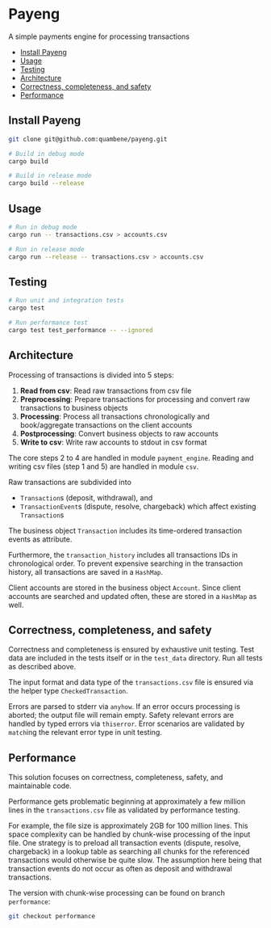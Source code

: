 # Payeng

A simple payments engine for processing transactions

- [Install Payeng](#install-payeng)
- [Usage](#usage)
- [Testing](#testing)
- [Architecture](#architecture)
- [Correctness, completeness, and safety](#correctness-completeness-and-safety)
- [Performance](#performance)

## Install Payeng

``` bash
git clone git@github.com:quambene/payeng.git

# Build in debug mode
cargo build

# Build in release mode
cargo build --release
```

## Usage

``` bash
# Run in debug mode
cargo run -- transactions.csv > accounts.csv

# Run in release mode
cargo run --release -- transactions.csv > accounts.csv
```

## Testing

``` bash
# Run unit and integration tests
cargo test

# Run performance test
cargo test test_performance -- --ignored
```

## Architecture

Processing of transactions is divided into 5 steps:

1. **Read from csv**: Read raw transactions from csv file
2. **Preprocessing**: Prepare transactions for processing and convert raw transactions to business objects
3. **Processing**: Process all transactions chronologically and book/aggregate transactions on the client accounts
4. **Postprocessing**: Convert business objects to raw accounts
5. **Write to csv**: Write raw accounts to stdout in csv format

The core steps 2 to 4 are handled in module `payment_engine`. Reading and writing csv files (step 1 and 5) are handled in module `csv`.

Raw transactions are subdivided into

- `Transaction`s (deposit, withdrawal), and
- `TransactionEvent`s (dispute, resolve, chargeback) which affect existing  `Transaction`s

The business object `Transaction` includes its time-ordered transaction events as attribute.

Furthermore, the `transaction_history` includes all transactions IDs in chronological order. To prevent expensive searching in the transaction history, all transactions are saved in a `HashMap`.

Client accounts are stored in the business object `Account`. Since client accounts are searched and updated often, these are stored in a `HashMap` as well.

## Correctness, completeness, and safety

Correctness and completeness is ensured by exhaustive unit testing. Test data are included in the tests itself or in the `test_data` directory. Run all tests as described above.

The input format and data type of the `transactions.csv` file is ensured via the helper type `CheckedTransaction`.

Errors are parsed to stderr via `anyhow`. If an error occurs processing is aborted; the output file will remain empty. Safety relevant errors are handled by typed errors via `thiserror`. Error scenarios are validated by `match`ing the relevant error type in unit testing.

## Performance

This solution focuses on correctness, completeness, safety, and maintainable code.

Performance gets problematic beginning at approximately a few million lines in the `transactions.csv` file as validated by performance testing.

For example, the file size is approximately 2GB for 100 million lines. This space complexity can be handled by chunk-wise processing of the input file. One strategy is to preload all transaction events (dispute, resolve, chargeback) in a lookup table as searching all chunks for the referenced transactions would otherwise be quite slow. The assumption here being that transaction events do not occur as often as deposit and withdrawal transactions.

The version with chunk-wise processing can be found on branch `performance`:

``` bash
git checkout performance
```
